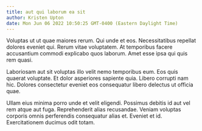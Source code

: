```yaml
---
title: aut qui laborum ea sit
author: Kristen Upton
date: Mon Jun 06 2022 10:50:25 GMT-0400 (Eastern Daylight Time)
---
```

Voluptas ut ut quae maiores rerum. Qui unde et eos. Necessitatibus repellat dolores eveniet qui. Rerum vitae voluptatem. At temporibus facere accusantium commodi explicabo quos laborum. Amet esse ipsa qui quis rem quasi.

 Laboriosam aut sit voluptas illo velit nemo temporibus eum. Eos quis quaerat voluptate. Et dolor asperiores sapiente quia. Libero corrupti nam hic. Dolores consectetur eveniet eos consequatur libero delectus ut officia quae.

 Ullam eius minima porro unde et velit eligendi. Possimus debitis id aut vel rem atque aut fuga. Reprehenderit alias recusandae. Veniam voluptas corporis omnis perferendis consequatur alias et. Eveniet et id. Exercitationem ducimus odit totam.